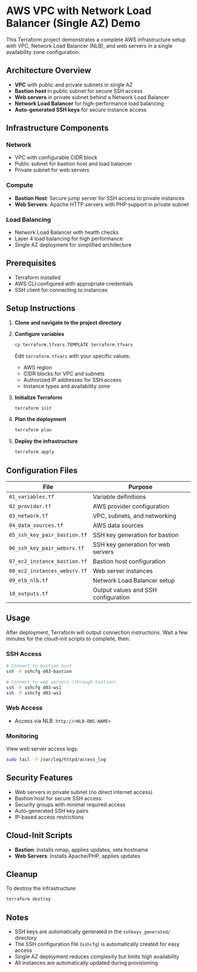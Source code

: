 # AWS VPC with Network Load Balancer (Single AZ) Demo

This Terraform project demonstrates a complete AWS infrastructure setup with VPC, Network Load Balancer (NLB), and web servers in a single availability zone configuration.

## Architecture Overview

- **VPC** with public and private subnets in single AZ
- **Bastion host** in public subnet for secure SSH access
- **Web servers** in private subnet behind a Network Load Balancer
- **Network Load Balancer** for high-performance load balancing
- **Auto-generated SSH keys** for secure instance access

## Infrastructure Components

### Network
- VPC with configurable CIDR block
- Public subnet for bastion host and load balancer
- Private subnet for web servers

### Compute
- **Bastion Host**: Secure jump server for SSH access to private instances
- **Web Servers**: Apache HTTP servers with PHP support in private subnet

### Load Balancing
- Network Load Balancer with health checks
- Layer 4 load balancing for high performance
- Single AZ deployment for simplified architecture

## Prerequisites

- Terraform installed
- AWS CLI configured with appropriate credentials
- SSH client for connecting to instances

## Setup Instructions

1. **Clone and navigate to the project directory**

2. **Configure variables**
   ```bash
   cp terraform.tfvars.TEMPLATE terraform.tfvars
   ```
   Edit `terraform.tfvars` with your specific values:
   - AWS region
   - CIDR blocks for VPC and subnets
   - Authorized IP addresses for SSH access
   - Instance types and availability zone

3. **Initialize Terraform**
   ```bash
   terraform init
   ```

4. **Plan the deployment**
   ```bash
   terraform plan
   ```

5. **Deploy the infrastructure**
   ```bash
   terraform apply
   ```

## Configuration Files

| File | Purpose |
|------|---------| 
| `01_variables.tf` | Variable definitions |
| `02_provider.tf` | AWS provider configuration |
| `03_network.tf` | VPC, subnets, and networking |
| `04_data_sources.tf` | AWS data sources |
| `05_ssh_key_pair_bastion.tf` | SSH key generation for bastion |
| `06_ssh_key_pair_websrv.tf` | SSH key generation for web servers |
| `07_ec2_instance_bastion.tf` | Bastion host configuration |
| `08_ec2_instances_websrv.tf` | Web server instances |
| `09_elb_nlb.tf` | Network Load Balancer setup |
| `10_outputs.tf` | Output values and SSH configuration |

## Usage

After deployment, Terraform will output connection instructions. Wait a few minutes for the cloud-init scripts to complete, then:

### SSH Access
```bash
# Connect to bastion host
ssh -F sshcfg d03-bastion

# Connect to web servers (through bastion)
ssh -F sshcfg d03-ws1
ssh -F sshcfg d03-ws2
```

### Web Access
- Access via NLB: `http://<NLB-DNS-NAME>`

### Monitoring
View web server access logs:
```bash
sudo tail -f /var/log/httpd/access_log
```

## Security Features

- Web servers in private subnet (no direct internet access)
- Bastion host for secure SSH access
- Security groups with minimal required access
- Auto-generated SSH key pairs
- IP-based access restrictions

## Cloud-Init Scripts

- **Bastion**: Installs nmap, applies updates, sets hostname
- **Web Servers**: Installs Apache/PHP, applies updates

## Cleanup

To destroy the infrastructure:
```bash
terraform destroy
```

## Notes

- SSH keys are automatically generated in the `sshkeys_generated/` directory
- The SSH configuration file (`sshcfg`) is automatically created for easy access
- Single AZ deployment reduces complexity but limits high availability
- All instances are automatically updated during provisioning